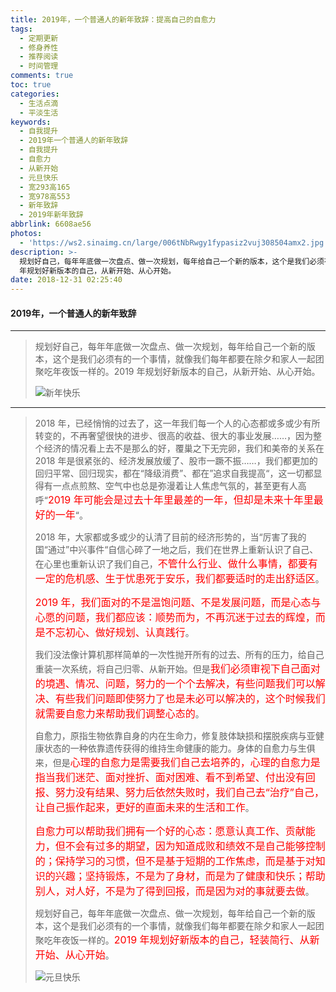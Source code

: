 ```yaml
---
title: 2019年，一个普通人的新年致辞：提高自己的自愈力
tags:
  - 定期更新
  - 修身养性
  - 推荐阅读
  - 时间管理
comments: true
toc: true
categories:
  - 生活点滴
  - 平淡生活
keywords:
  - 自我提升
  - 2019年一个普通人的新年致辞
  - 自我提升
  - 自愈力
  - 从新开始
  - 元旦快乐
  - 宽293高165
  - 宽978高553
  - 新年致辞
  - 2019年新年致辞
abbrlink: 6608ae56
photos:
  - 'https://ws2.sinaimg.cn/large/006tNbRwgy1fypasiz2vuj308504amx2.jpg'
description: >-
  规划好自己，每年年底做一次盘点、做一次规划，每年给自己一个新的版本，这个是我们必须有的一个事情，就像我们每年都要在除夕和家人一起团聚吃年夜饭一样的。2019
  年规划好新版本的自己，从新开始、从心开始。
date: 2018-12-31 02:25:40
---
```

<script type="text/javascript" src="/js/src/bai.js"></script>

#### 2019年，一个普通人的新年致辞
----
> 规划好自己，每年年底做一次盘点、做一次规划，每年给自己一个新的版本，这个是我们必须有的一个事情，就像我们每年都要在除夕和家人一起团聚吃年夜饭一样的。2019 年规划好新版本的自己，从新开始、从心开始。
>
> ![新年快乐](https://ws3.sinaimg.cn/large/006tNbRwgy1fypaqhcgb0j30r80gyq3k.jpg)

------
> 2018 年，已经悄悄的过去了，这一年我们每一个人的心态都或多或少有所转变的，不再奢望很快的进步、很高的收益、很大的事业发展……，因为整个经济的情况看上去不是那么的好，覆巢之下无完卵，我们和美帝的关系在 2018 年是很紧张的、经济发展放缓了、股市一蹶不振……，我们都更加的回归平常、回归现实，都在“降级消费”、都在”追求自我提高“，这一切都显得有一点点煎熬、空气中也总是弥漫着让人焦虑气氛的，甚至更有人高呼“<font color="red" size=3>2019 年可能会是过去十年里最差的一年，但却是未来十年里最好的一年</font>“。
> 
> 2018 年，大家都或多或少的认清了目前的经济形势的，当“厉害了我的国“通过”中兴事件“自信心碎了一地之后，我们在世界上重新认识了自己、在心里也重新认识了我们自己，<font color="red" size=3>不管什么行业、做什么事情，都要有一定的危机感、生于忧患死于安乐，我们都要适时的走出舒适区</font>。
>
> <font color="red" size=3>2019 年，我们面对的不是温饱问题、不是发展问题，而是心态与心愿的问题，我们都应该：顺势而为，不再沉迷于过去的辉煌，而是不忘初心、做好规划、认真践行</font>。
>
> 我们没法像计算机那样简单的一次性抛开所有的过去、所有的压力，给自己重装一次系统，将自己归零、从新开始。但是<font color="red" size=3>我们必须审视下自己面对的境遇、情况、问题，努力的一个个去解决，有些问题我们可以解决、有些我们问题即使努力了也是未必可以解决的，这个时候我们就需要自愈力来帮助我们调整心态的</font>。
> 
> 自愈力，原指生物依靠自身的内在生命力，修复肢体缺损和摆脱疾病与亚健康状态的一种依靠遗传获得的维持生命健康的能力。身体的自愈力与生俱来，但是<font color="red" size=3>心理的自愈力是需要我们自己去培养的，心理的自愈力是指当我们迷茫、面对挫折、面对困难、看不到希望、付出没有回报、努力没有结果、努力后依然失败时，我们自己去“治疗”自己，让自己振作起来，更好的直面未来的生活和工作</font>。
> 
> <font color="red" size=3>自愈力可以帮助我们拥有一个好的心态：愿意认真工作、贡献能力，但不会有过多的期望，因为知道成败和绩效不是自己能够控制的；保持学习的习惯，但不是基于短期的工作焦虑，而是基于对知识的兴趣；坚持锻炼，不是为了身材，而是为了健康和快乐；帮助别人，对人好，不是为了得到回报，而是因为对的事就要去做</font>。
> 
> 规划好自己，每年年底做一次盘点、做一次规划，每年给自己一个新的版本，这个是我们必须有的一个事情，就像我们每年都要在除夕和家人一起团聚吃年夜饭一样的。<font color="red" size=3>2019 年规划好新版本的自己，轻装简行、从新开始、从心开始</font>。
> 
> ![元旦快乐](https://ws2.sinaimg.cn/large/006tNbRwgy1fypaquc034j30qw0e4mxp.jpg)

